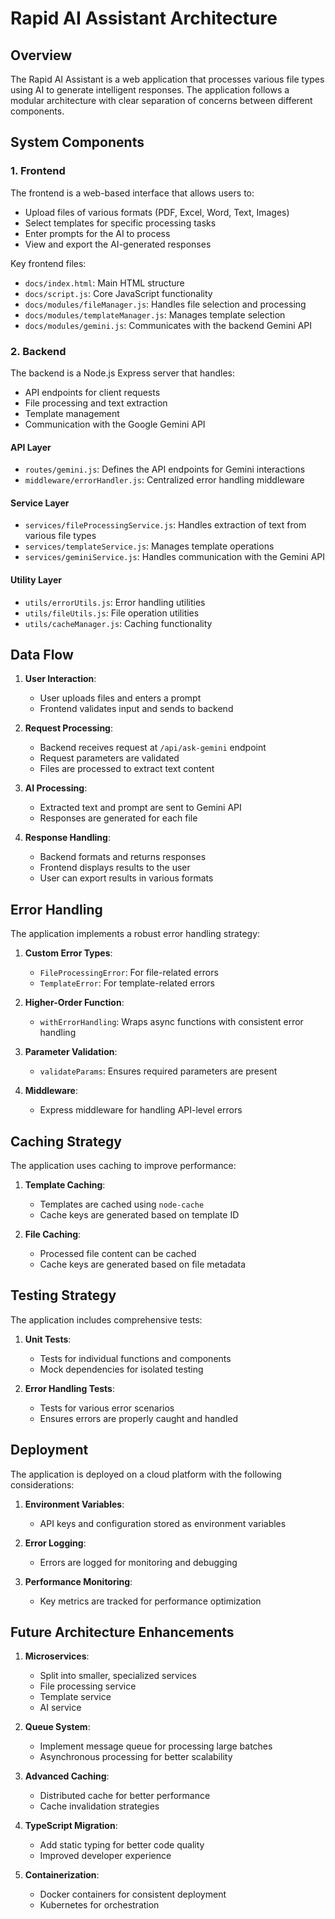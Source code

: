 # Rapid AI Assistant Architecture

## Overview

The Rapid AI Assistant is a web application that processes various file types using AI to generate intelligent responses. The application follows a modular architecture with clear separation of concerns between different components.

## System Components

### 1. Frontend

The frontend is a web-based interface that allows users to:

- Upload files of various formats (PDF, Excel, Word, Text, Images)
- Select templates for specific processing tasks
- Enter prompts for the AI to process
- View and export the AI-generated responses

Key frontend files:

- `docs/index.html`: Main HTML structure
- `docs/script.js`: Core JavaScript functionality
- `docs/modules/fileManager.js`: Handles file selection and processing
- `docs/modules/templateManager.js`: Manages template selection
- `docs/modules/gemini.js`: Communicates with the backend Gemini API

### 2. Backend

The backend is a Node.js Express server that handles:

- API endpoints for client requests
- File processing and text extraction
- Template management
- Communication with the Google Gemini API

#### API Layer

- `routes/gemini.js`: Defines the API endpoints for Gemini interactions
- `middleware/errorHandler.js`: Centralized error handling middleware

#### Service Layer

- `services/fileProcessingService.js`: Handles extraction of text from various file types
- `services/templateService.js`: Manages template operations
- `services/geminiService.js`: Handles communication with the Gemini API

#### Utility Layer

- `utils/errorUtils.js`: Error handling utilities
- `utils/fileUtils.js`: File operation utilities
- `utils/cacheManager.js`: Caching functionality

## Data Flow

1. **User Interaction**:
   - User uploads files and enters a prompt
   - Frontend validates input and sends to backend

2. **Request Processing**:
   - Backend receives request at `/api/ask-gemini` endpoint
   - Request parameters are validated
   - Files are processed to extract text content

3. **AI Processing**:
   - Extracted text and prompt are sent to Gemini API
   - Responses are generated for each file

4. **Response Handling**:
   - Backend formats and returns responses
   - Frontend displays results to the user
   - User can export results in various formats

## Error Handling

The application implements a robust error handling strategy:

1. **Custom Error Types**:
   - `FileProcessingError`: For file-related errors
   - `TemplateError`: For template-related errors

2. **Higher-Order Function**:
   - `withErrorHandling`: Wraps async functions with consistent error handling

3. **Parameter Validation**:
   - `validateParams`: Ensures required parameters are present

4. **Middleware**:
   - Express middleware for handling API-level errors

## Caching Strategy

The application uses caching to improve performance:

1. **Template Caching**:
   - Templates are cached using `node-cache`
   - Cache keys are generated based on template ID

2. **File Caching**:
   - Processed file content can be cached
   - Cache keys are generated based on file metadata

## Testing Strategy

The application includes comprehensive tests:

1. **Unit Tests**:
   - Tests for individual functions and components
   - Mock dependencies for isolated testing

2. **Error Handling Tests**:
   - Tests for various error scenarios
   - Ensures errors are properly caught and handled

## Deployment

The application is deployed on a cloud platform with the following considerations:

1. **Environment Variables**:
   - API keys and configuration stored as environment variables

2. **Error Logging**:
   - Errors are logged for monitoring and debugging

3. **Performance Monitoring**:
   - Key metrics are tracked for performance optimization

## Future Architecture Enhancements

1. **Microservices**:
   - Split into smaller, specialized services
   - File processing service
   - Template service
   - AI service

2. **Queue System**:
   - Implement message queue for processing large batches
   - Asynchronous processing for better scalability

3. **Advanced Caching**:
   - Distributed cache for better performance
   - Cache invalidation strategies

4. **TypeScript Migration**:
   - Add static typing for better code quality
   - Improved developer experience

5. **Containerization**:
   - Docker containers for consistent deployment
   - Kubernetes for orchestration
